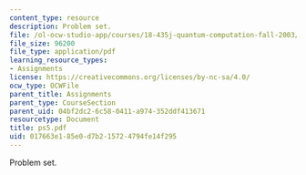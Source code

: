 ```yaml
---
content_type: resource
description: Problem set.
file: /ol-ocw-studio-app/courses/18-435j-quantum-computation-fall-2003/017663e185e0d7b215724794fe14f295_ps5.pdf
file_size: 96200
file_type: application/pdf
learning_resource_types:
- Assignments
license: https://creativecommons.org/licenses/by-nc-sa/4.0/
ocw_type: OCWFile
parent_title: Assignments
parent_type: CourseSection
parent_uid: 04bf2dc2-6c58-0411-a974-352ddf413671
resourcetype: Document
title: ps5.pdf
uid: 017663e1-85e0-d7b2-1572-4794fe14f295
---
```

Problem set.